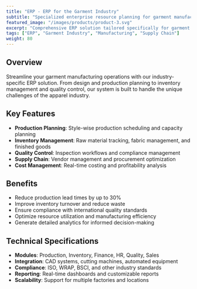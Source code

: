 ```yaml
---
title: "ERP - ERP for the Garment Industry"
subtitle: "Specialized enterprise resource planning for garment manufacturing"
featured_image: "/images/products/product-3.svg"
excerpt: "Comprehensive ERP solution tailored specifically for garment manufacturers, covering production planning to supply chain management."
tags: ["ERP", "Garment Industry", "Manufacturing", "Supply Chain"]
weight: 80
---
```


## Overview

Streamline your garment manufacturing operations with our industry-specific ERP solution. From design and production planning to inventory management and quality control, our system is built to handle the unique challenges of the apparel industry.

## Key Features

- **Production Planning**: Style-wise production scheduling and capacity planning
- **Inventory Management**: Raw material tracking, fabric management, and finished goods
- **Quality Control**: Inspection workflows and compliance management
- **Supply Chain**: Vendor management and procurement optimization
- **Cost Management**: Real-time costing and profitability analysis

## Benefits

- Reduce production lead times by up to 30%
- Improve inventory turnover and reduce waste
- Ensure compliance with international quality standards
- Optimize resource utilization and manufacturing efficiency
- Generate detailed analytics for informed decision-making

## Technical Specifications

- **Modules**: Production, Inventory, Finance, HR, Quality, Sales
- **Integration**: CAD systems, cutting machines, automated equipment
- **Compliance**: ISO, WRAP, BSCI, and other industry standards
- **Reporting**: Real-time dashboards and customizable reports
- **Scalability**: Support for multiple factories and locations